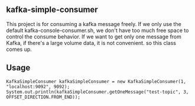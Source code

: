 ## kafka-simple-consumer  
This project is for consuming a kafka message freely. If we only use the default kafka-console-consumer.sh, we don't have too much free space to control the consume behavior. If we want to get only one message from Kafka, if there's a large volume data, it is not convenient. so this class comes up. 
## Usage
	KafkaSimpleConsumer kafkaSimpleConsumer = new KafkaSimpleConsumer(1, "localhost:9092", 9092);
	System.out.println(kafkaSimpleConsumer.getOneMessage("test-topic", 3, OFFSET_DIRECTION.FROM_END));